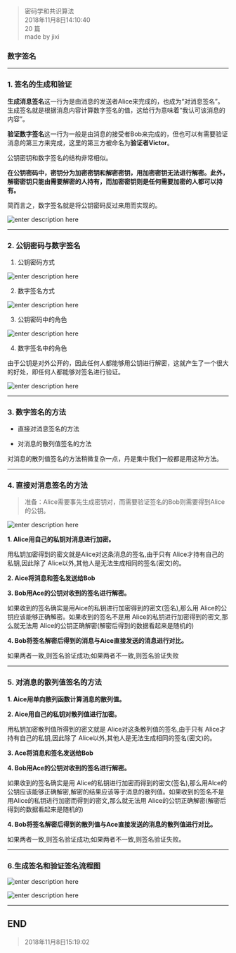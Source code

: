 > 密码学和共识算法  
> 2018年11月8日14:10:40       
> 20 篇  
>made by jixi

### 数字签名


----------


### 1. 签名的生成和验证

<b>生成消息签名</b>这一行为是由消息的发送者Alice来完成的，也成为“对消息签名”。生成签名就是根据消息内容计算数字签名的值，这给行为意味着“我认可该消息的内容”。  

<b>验证数字签名</b>这一行为一般是由消息的接受者Bob来完成的，但也可以有需要验证消息的第三方来完成，这里的第三方被命名为<b>验证者Victor</b>。  

公钥密钥和数字签名的结构非常相似。  

<b>在公钥密码中，密钥分为加密密钥和解密密钥，用加密密钥无法进行解密。此外，解密密钥只能由需要解密的人持有，而加密密钥则是任何需要加密的人都可以持有。</b>  


简而言之，数字签名就是将公钥密码反过来用而实现的。  

![enter description here](https://www.github.com/jixiyu/images3/raw/master/小书匠/1541660026894.png)

----------

### 2. 公钥密码与数字签名  

1. 公钥密码方式  

![enter description here](https://www.github.com/jixiyu/images3/raw/master/小书匠/1541660128189.png)  

2. 数字签名方式  

![enter description here](https://www.github.com/jixiyu/images3/raw/master/小书匠/1541660167682.png)  

3. 公钥密码中的角色  

![enter description here](https://www.github.com/jixiyu/images3/raw/master/小书匠/1541660254117.png)  


4. 数字签名中的角色  

由于公钥是对外公开的，因此任何人都能够用公钥进行解密，这就产生了一个很大的好处，即任何人都能够对签名进行验证。  

![enter description here](https://www.github.com/jixiyu/images3/raw/master/小书匠/1541660268668.png)

----------

### 3. 数字签名的方法  

* 直接对消息签名的方法  

* 对消息的散列值签名的方法  

对消息的散列值签名的方法稍微复杂一点，丹是集中我们一般都是用这种方法。  




----------

### 4. 直接对消息签名的方法  

> 准备：Alice需要事先生成密钥对，而需要验证签名的Bob则需要得到Alice的公钥。   


![enter description here](https://www.github.com/jixiyu/images3/raw/master/小书匠/1541661290754.png)  



**1. Alice用自己的私钥对消息进行加密。**  

用私钥加密得到的密文就是Alice对这条消息的签名,由于只有 Alice才持有自己的私钥,因此除了 Alice以外,其他人是无法生成相同的签名(密文)的。

**2. Aice将消息和签名发送给Bob**  

**3. Bob用Ace的公钥对收到的签名进行解密。**  

如果收到的签名确实是用Aice的私钥进行加密得到的密文(签名),那么用 Alice的公钥应该能够正确解密。如果收到的签名不是用 Alice的私钥进行加密得到的密文,那么就无法用 Alice的公钥正确解密(解密后得到的数据看起来是随机的)
    
**4. Bob将签名解密后得到的消息与Aice直接发送的消息进行对比。**      

  如果两者一致,则签名验证成功;如果两者不一致,则签名验证失败


----------

### 5. 对消息的散列值签名的方法  


**1. Aice用单向散列函数计算消息的散列值。**  

**2. Aice用自己的私钥对散列值进行加密。**  

用私钥加密散列值所得到的密文就是 Alice对这条散列值的签名,由于只有 Alice才持有自己的私钥,因此除了 Alice以外,其他人是无法生成相同的签名(密文)的。  

**3. Ace将消息和签名发送给Bob**  

**4. Bob用Ace的公钥对收到的签名进行解密。**  

如果收到的签名确实是用 Alice的私钥进行加密而得到的密文(签名),那么用Alce的公钥应该能够正确解密,解密的结果应该等于消息的散列值。如果收到的签名不是用Alice的私钥进行加密而得到的密文,那么就无法用 Alice的公钥正确解密(解密后得到的数据看起来是随机的)  

**4. Bob将签名解密后得到的散列值与Ace直接发送的消息的散列值进行对比。**  
 
如果两者一致,则签名验证成功;如果两者不一致,则签名验证失败。 
 


----------


### 6.生成签名和验证签名流程图  

![enter description here](https://www.github.com/jixiyu/images3/raw/master/小书匠/1541661448014.png)  



![enter description here](https://www.github.com/jixiyu/images3/raw/master/小书匠/1541661623003.png)

----------
## END
> 2018年11月8日15:19:02
